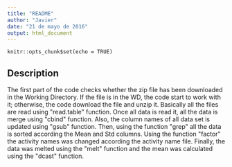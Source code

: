 ```yaml
---
title: "README"
author: "Javier"
date: "21 de mayo de 2016"
output: html_document
---
```


```{r setup, include=FALSE}
knitr::opts_chunk$set(echo = TRUE)
```

## Description


The first part of the code checks whether the zip file has been downloaded in the Working Directory. If the file is in the WD, the code start to work with it; otherwise, the code download the file and unzip it.
Basically all the files are read using "read.table" function. Once all data is read it, all the data is merge using "cbind" function. Also, the column names of all data set is updated using "gsub" function. Then, using the function "grep" all the data is sorted according the Mean and Std columns. Using the function "factor" the activity names was changed according the activity name file. Finally, the data was melted using the "melt" function and the mean was calculated using the "dcast" function.